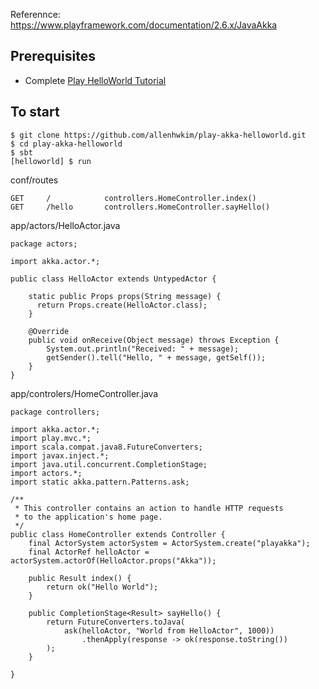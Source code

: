 Referennce:
https://www.playframework.com/documentation/2.6.x/JavaAkka

## Prerequisites
* Complete [Play HelloWorld Tutorial](https://github.com/allenhwkim/play-helloworld)

## To start
```
$ git clone https://github.com/allenhwkim/play-akka-helloworld.git
$ cd play-akka-helloworld
$ sbt
[helloworld] $ run
```

conf/routes
```
GET     /            controllers.HomeController.index()
GET     /hello       controllers.HomeController.sayHello()
```

app/actors/HelloActor.java
```
package actors;

import akka.actor.*;

public class HelloActor extends UntypedActor {

    static public Props props(String message) {
      return Props.create(HelloActor.class);
    }

    @Override
    public void onReceive(Object message) throws Exception {
        System.out.println("Received: " + message);
        getSender().tell("Hello, " + message, getSelf());
    }
}
```

app/controlers/HomeController.java
```
package controllers;

import akka.actor.*;
import play.mvc.*;
import scala.compat.java8.FutureConverters;
import javax.inject.*;
import java.util.concurrent.CompletionStage;
import actors.*;
import static akka.pattern.Patterns.ask;

/**
 * This controller contains an action to handle HTTP requests
 * to the application's home page.
 */
public class HomeController extends Controller {
    final ActorSystem actorSystem = ActorSystem.create("playakka");
    final ActorRef helloActor = actorSystem.actorOf(HelloActor.props("Akka"));

    public Result index() {
        return ok("Hello World");
    }

    public CompletionStage<Result> sayHello() {
        return FutureConverters.toJava(
            ask(helloActor, "World from HelloActor", 1000))
                .thenApply(response -> ok(response.toString())
        );
    }

}
```




